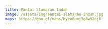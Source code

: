```yaml
---
title: Pantai Slamaran Indah
image: /assets/img/pantai-slamaran-indah.jpg
maps: https://goo.gl/maps/Kyzu8umj3g8w92ej6
---
```


